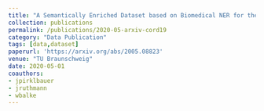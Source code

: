 ```yaml
---
title: "A Semantically Enriched Dataset based on Biomedical NER for the COVID19 Open Research Dataset Challenge"
collection: publications
permalink: /publications/2020-05-arxiv-cord19
category: "Data Publication"
tags: [data,dataset]
paperurl: 'https://arxiv.org/abs/2005.08823'
venue: "TU Braunschweig"
date: 2020-05-01
coauthors:
- jpirklbauer
- jruthmann
- wbalke
---
```

